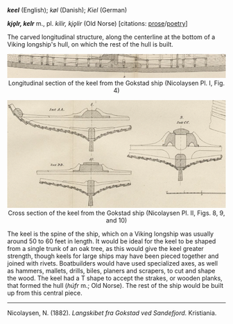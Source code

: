 **_keel_** (English); _køl_ (Danish); _Kiel_ (German)

**_kjǫlr, kelr_** m., pl. _kilir, kjǫlir_ (Old Norse) [citations: [prose](https://onp.ku.dk/onp/onp.php?o43782)/[poetry](https://lexiconpoeticum.org/m.php?p=lemma&i=45031)]  

   The carved longitudinal structure, along the centerline at the bottom of a Viking longship's hull, on which the rest of the hull is built.    

<div align="center">
  
   ![keel from the Gokstad ship](../images/Keel_Gokstad.png)  
   Longitudinal section of the keel from the Gokstad ship (Nicolaysen Pl. I, Fig. 4)
   
   ![keel cross section from Gokstad ship](../images/Keel_Cross_Section_Gokstad.png)  
   Cross section of the keel from the Gokstad ship (Nicolaysen Pl. II, Figs. 8, 9, and 10)

</div>

   The keel is the spine of the ship, which on a Viking longship was usually around 50 to 60 feet in length. It would be ideal for the keel to be shaped 
   from a single trunk of an oak tree, as this would give the keel greater strength, though keels for large ships may have been pieced together and joined 
   with rivets. Boatbuilders would have used specialized axes, as well as hammers, mallets, drills, biles, planers and scrapers, to cut and shape the wood. 
   The keel had a T shape to accept the strakes, or wooden planks, that formed the hull (_húfr_ m.; Old Norse). The rest of the ship would be built up from 
   this central piece.
  
---

   Nicolaysen, N. (1882). _Langskibet fra Gokstad ved Sandefjord._ Kristiania.